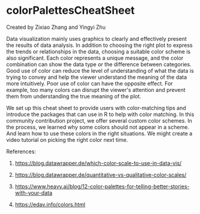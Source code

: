 # colorPalettesCheatSheet

Created by Zixiao Zhang and Yingyi Zhu

Data visualization mainly uses graphics to clearly and effectively present the results of data analysis. In addition to choosing the right plot to express the trends or relationships in the data, choosing a suitable color scheme is also significant. Each color represents a unique message, and the color combination can show the data type or the difference between categories. Good use of color can reduce the level of understanding of what the data is trying to convey and help the viewer understand the meaning of the data more intuitively. Poor use of color can have the opposite effect. For example, too many colors can disrupt the viewer's attention and prevent them from understanding the true meaning of the plot. 

We set up this cheat sheet to provide users with color-matching tips and introduce the packages that can use in R to help with color matching. In this community contribution project, we offer several custom color schemes. In the process, we learned why some colors should not appear in a scheme. And learn how to use these colors in the right situations. We might create a video tutorial on picking the right color next time. 

References:
1. https://blog.datawrapper.de/which-color-scale-to-use-in-data-vis/

2. https://blog.datawrapper.de/quantitative-vs-qualitative-color-scales/

3. https://www.heavy.ai/blog/12-color-palettes-for-telling-better-stories-with-your-data

4. https://edav.info/colors.html
